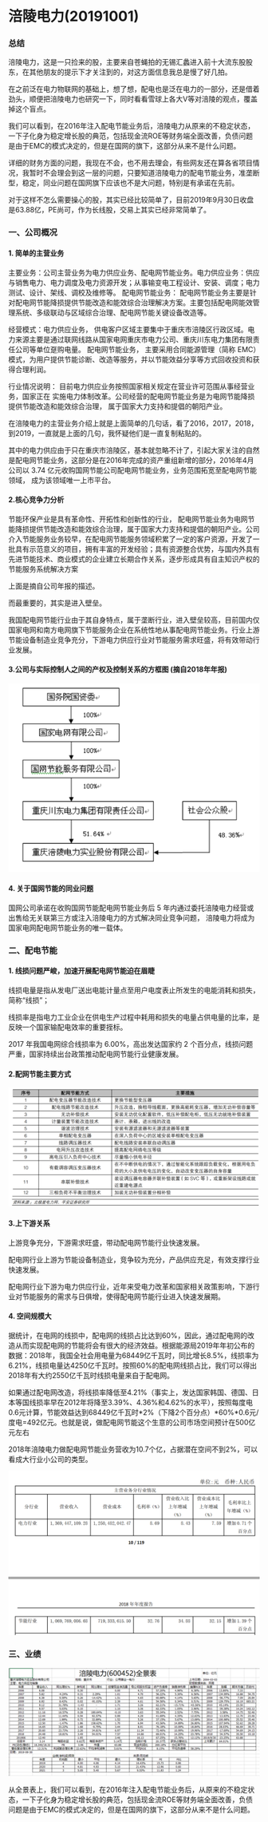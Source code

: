 # 涪陵电力(20191001)





### 总结

涪陵电力，这是一只捡来的股，主要来自苍蝇拍的无锡汇蠡进入前十大流东股股东，在其他朋友的提示下才关注到的，对这方面信息我总是慢了好几拍。

在之前泛在电力物联网的基础上，想了想，配电也是泛在电力的一部分，还是借着劲头，顺便把涪陵电力也研究一下，同时看看雪球上各大V等对涪陵的观点，覆盖掉这个盲点。

我们可以看到，在2016年注入配电节能业务后，涪陵电力从原来的不稳定状态，一下子化身为稳定增长股的典范，包括现金流ROE等财务端全面改善，负债问题是由于EMC的模式决定的，但是在国网的旗下，这部分从来不是什么问题。

详细的财务方面的问题，我现在不会，也不用去理会，有些网友还在算各省项目情况，我暂时不会理会到这一层的问题，只要知道涪陵电力的配电节能业务，准垄断型，稳定，同业问题在国网旗下应该也不是大问题，特别是有承诺在先前。

对于这样不怎么需要操心的股，其实已经比较简单了，目前2019年9月30日收盘是63.88亿，PE尚可，作为长线股，交易上其实已经非常简单了。





### 一、公司概况



#### 1. 简单的主营业务

主要业务：公司主营业务为电力供应业务、配电网节能业务。电力供应业务：供应与销售电力、电力调度及电力资源开发；从事输变电工程设计、安装、调度；电力测试、设计、架线、调校及维修等。
配电网节能业务： 配电网节能业务主要是针对配电网节能降损提供节能改造和能效综合治理解决方案。主要包括配电网能效管理系统、多级联动与区域综合治理、配电网节能关键设备改造等。

经营模式：电力供应业务， 供电客户区域主要集中于重庆市涪陵区行政区域。电力来源主要是通过联网线路从国家电网重庆市电力公司、重庆川东电力集团有限责任公司等单位趸购电量。
配电网节能业务， 主要采用合同能源管理（简称 EMC）模式，为用户提供节能诊断、改造等服务，并以节能效益分享等方式回收投资和获得合理利润。

行业情况说明： 目前电力供应业务按照国家相关规定在营业许可范围从事经营业务，国家正在
实施电力体制改革。公司经营的配电网节能业务是为电网节能降损提供节能改造和能效综合治理，
属于国家大力支持和提倡的朝阳产业。 



在涪陵电力的主营业务介绍上就是上面简单的几句话，看了2016，2017，2018，到2019，一直就是上面的几句，我怀疑他们是一直复制粘贴的。

其中的电力供应由于只在重庆市涪陵区，基本就忽略不计了，引起大家关注的自然是配电网节能业务，这部分是在2016年完成的资产重组新增的部分，2016年4月公司以 3.74 亿元收购国网节能公司配电网节能业务，业务范围拓宽至配电网节能领域， 成为该领域唯一上市平台。 



#### 2.核心竞争力分析 

节能环保产业是具有革命性、开拓性和创新性的行业， 配电网节能业务为电网节能降损提供节能改造和能效综合治理，属于国家大力支持和提倡的朝阳产业。公司介入节能服务业务较早，在配电网节能服务领域积累了一定的客户资源，开发了一批具有示范意义的项目，拥有丰富的开发经验；具有资源整合优势，与国内外具有先进节能技术、商业模式的企业建立长期合作关系，逐步形成具有自主知识产权的节能服务系统解决方案  

上面是摘自公司年报的描述。

而最重要的，其实是进入壁垒。

我国配电网节能行业由于其自身特点，属于垄断行业，进入壁垒较高，目前国内仅国家电网和南方电网旗下节能服务企业在系统性地从事配电网节能业务。行业上游节能设备制造业竞争充分，下游电力供应行业对节能服务需求旺盛，将有效带动行业发展。 



#### 3.公司与实际控制人之间的产权及控制关系的方框图 (摘自2018年年报)

![1569939691819](涪陵电力.assets/1569939691819.png)



#### 4. 关于国网节能的同业问题

国网公司承诺在收购国网节能配电网节能业务后 5 年内通过委托涪陵电力经营或出售给无关联第三方或注入涪陵电力的方式解决同业竞争问题， 涪陵电力将成为国家电网配电网节能业务的唯一载体。 



### 二、配电节能

#### 1. 线损问题严峻，加速开展配电网节能迫在眉睫 

线损电量是指从发电厂送出电能计量点至用户电度表止所发生的电能消耗和损失，简称“线损”；

线损率是指电力工业企业在供电生产过程中耗用和损失的电量占供电量的比率，是反映一个国家输配电效率的重要挃标。

 2017 年我国电网综合线损率为 6.00%，高出发达国家约 2 个百分点，线损问题严重，国家持续出台政策推动配电网节能行业健康发展。 



#### 2.配网节能主要方式

![1569940045767](涪陵电力.assets/1569940045767.png)



#### 3.上下游关系

上游竞争充分，下游需求旺盛，带动配电网节能行业快速发展。

配电网行业上游为节能设备制造业，竞争较为充分，产品供应充足，有效支撑行业快速发展。

配电网行业下游为电力供应行业，近年来受电力改革和国家相关政策影响，下游行业对节能服务的需求与日俱增，使得配电网节能行业进入快速发展期。 



#### 4. 空间规模大

据统计，在电网的线损中，配电网的线损占比达到60%，因此，通过配电网的改造从而实现配电网的节能将会有很大的经济效益。根据能源局2019年年初公布的数据：2018年，我国全社会用电量为68449亿千瓦时，同比增长8.5%，线损率为6.21%，线损电量达4250亿千瓦时。按照60%的配电网线损占比，我们可以得出2018年有大约2550亿千瓦时线损电量来自于配电网。

如果通过配电网改造，将线损率降低至4.21%（事实上，发达国家韩国、德国、日本等国线损率早在2012年将降至3.39%、4.36%和4.62%的水平），按照每度电0.6元计算，节能效益达到68449亿千瓦时*2%（下降2个百分点）*60%*0.6元/度电=492亿元。也就是说，做配电网节能这个生意的公司市场空间预计在500亿元左右



2018年涪陵电力做配电网节能业务营收为10.7个亿，占据潜在空间不到2%，可以看成大行业小公司的类型。

![1569941185120](涪陵电力.assets/1569941185120.png)



### 三、业绩

![1569940650784](涪陵电力.assets/1569940650784.png)

从全景表上，我们可以看到，在2016年注入配电节能业务后，从原来的不稳定状态，一下子化身为稳定增长股的典范，包括现金流ROE等财务端全面改善，负债问题是由于EMC的模式决定的，但是在国网的旗下，这部分从来不是什么问题。











